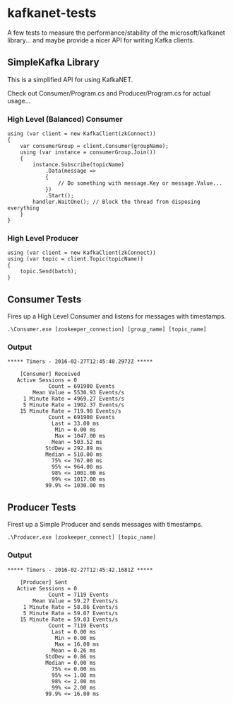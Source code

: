 # kafkanet-tests
A few tests to measure the performance/stability of the microsoft/kafkanet library... and maybe provide a nicer API for writing Kafka clients.

## SimpleKafka Library

This is a simplified API for using KafkaNET.

Check out Consumer/Program.cs and Producer/Program.cs for actual usage...

### High Level (Balanced) Consumer

    using (var client = new KafkaClient(zkConnect))
    {
        var consumerGroup = client.Consumer(groupName);
        using (var instance = consumerGroup.Join())
        {
            instance.Subscribe(topicName)
                .Data(message =>
                {
                    // Do something with message.Key or message.Value...
                })
                .Start();
            handler.WaitOne(); // Block the thread from disposing everything
        }
    }

### High Level Producer

    using (var client = new KafkaClient(zkConnect))
    using (var topic = client.Topic(topicName))
    {
        topic.Send(batch);
    }

## Consumer Tests

Fires up a High Level Consumer and listens for messages with timestamps.

    .\Consumer.exe [zookeeper_connection] [group_name] [topic_name]

### Output

    ***** Timers - 2016-02-27T12:45:40.2972Z *****

        [Consumer] Received
       Active Sessions = 0
                 Count = 691900 Events
            Mean Value = 5530.93 Events/s
         1 Minute Rate = 4969.27 Events/s
         5 Minute Rate = 1902.37 Events/s
        15 Minute Rate = 719.98 Events/s
                 Count = 691900 Events
                  Last = 33.00 ms
                   Min = 0.00 ms
                   Max = 1047.00 ms
                  Mean = 503.52 ms
                StdDev = 292.89 ms
                Median = 510.00 ms
                  75% <= 767.00 ms
                  95% <= 964.00 ms
                  98% <= 1001.00 ms
                  99% <= 1017.00 ms
                99.9% <= 1030.00 ms


## Producer Tests

Firest up a Simple Producer and sends messages with timestamps.

    .\Producer.exe [zookeeper_connect] [topic_name]

### Output

    ***** Timers - 2016-02-27T12:45:42.1681Z *****

        [Producer] Sent
       Active Sessions = 0
                 Count = 7119 Events
            Mean Value = 59.27 Events/s
         1 Minute Rate = 58.86 Events/s
         5 Minute Rate = 59.07 Events/s
        15 Minute Rate = 59.03 Events/s
                 Count = 7119 Events
                  Last = 0.00 ms
                   Min = 0.00 ms
                   Max = 16.00 ms
                  Mean = 0.26 ms
                StdDev = 0.86 ms
                Median = 0.00 ms
                  75% <= 0.00 ms
                  95% <= 1.00 ms
                  98% <= 2.00 ms
                  99% <= 2.00 ms
                99.9% <= 16.00 ms

